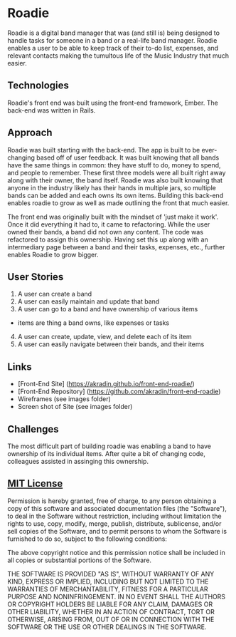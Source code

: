 # Roadie

Roadie is a digital band manager that was (and still is) being designed to handle
tasks for someone in a band or a real-life band manager. Roadie enables a user
to be able to keep track of their to-do list, expenses, and relevant contacts
making the tumultous life of the Music Industry that much easier.

## Technologies
Roadie's front end was built using the front-end framework, Ember. The
back-end was written in Rails.

## Approach

Roadie was built starting with the back-end. The app is built to be ever-changing
based off of user feedback. It was built knowing that all bands have the same things
in common: they have stuff to do, money to spend, and people to remember. These
first three models were all built right away along with their owner, the band
itself. Roadie was also built knowing that anyone in the industry likely has
their hands in multiple jars, so multiple bands can be added and each owns its
own items. Building this back-end enables roadie to grow as well as made outlining
the front that much easier.

The front end was originally built with the mindset of 'just make it work'. Once
it did everything it had to, it came to refactoring. While the user owned their
bands, a band did not own any content. The code was refactored to assign this
ownership. Having set this up along with an intermediary page between a band
and their tasks, expenses, etc., further enables Roadie to grow bigger.

## User Stories

1.  A user can create a band
2.  A user can easily maintain and update that band
3.  A user can go to a band and have ownership of various items
  - items are thing a band owns, like expenses or tasks
4. A user can create, update, view, and delete each of its item
5. A user can easily navigate between their bands, and their items

## Links

* [Front-End Site] (https://akradin.github.io/front-end-roadie/)
* [Front-End Repository] (https://github.com/akradin/front-end-roadie)
* Wireframes (see images folder)
* Screen shot of Site (see images folder)


## Challenges

The most difficult part of building roadie was enabling a band to have ownership
of its individual items. After quite a bit of changing code, colleagues assisted
in assinging this ownership.


## [MIT License](https://opensource.org/licenses/MIT)

Permission is hereby granted, free of charge, to any person obtaining a copy of this software and associated documentation files (the "Software"), to deal in the Software without restriction, including without limitation the rights to use, copy, modify, merge, publish, distribute, sublicense, and/or sell copies of the Software, and to permit persons to whom the Software is furnished to do so, subject to the following conditions:

The above copyright notice and this permission notice shall be included in all copies or substantial portions of the Software.

THE SOFTWARE IS PROVIDED "AS IS", WITHOUT WARRANTY OF ANY KIND, EXPRESS OR IMPLIED, INCLUDING BUT NOT LIMITED TO THE WARRANTIES OF MERCHANTABILITY, FITNESS FOR A PARTICULAR PURPOSE AND NONINFRINGEMENT. IN NO EVENT SHALL THE AUTHORS OR COPYRIGHT HOLDERS BE LIABLE FOR ANY CLAIM, DAMAGES OR OTHER LIABILITY, WHETHER IN AN ACTION OF CONTRACT, TORT OR OTHERWISE, ARISING FROM, OUT OF OR IN CONNECTION WITH THE SOFTWARE OR THE USE OR OTHER DEALINGS IN THE SOFTWARE.
